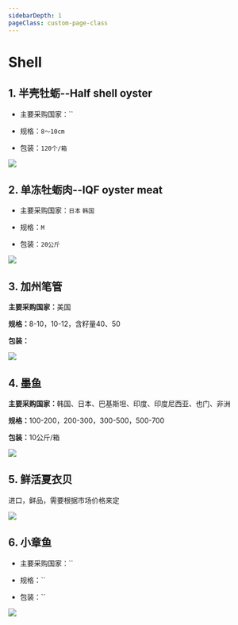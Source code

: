 ```yaml
---
sidebarDepth: 1
pageClass: custom-page-class
---
```


# Shell

## 1. 半壳牡蛎--Half shell oyster
- 主要采购国家：``</p>
- 规格：`8～10cm`</p>
- 包装：`120个/箱`</p>
<div class="imgb" >
 <img  src="https://yuhuawebsite.oss-cn-hongkong.aliyuncs.com/P-S-1.%E5%8D%8A%E5%A3%B3%E7%89%A1%E8%9B%8E--Half%20shell%20oyster.jpg">
</div>

## 2. 单冻牡蛎肉--IQF oyster meat
- 主要采购国家：`日本` `韩国`</p>
- 规格：`M`</p>
- 包装：`20公斤`</p>
<div class="imgb" >
 <img  src="https://yuhuawebsite.oss-cn-hongkong.aliyuncs.com/P-S-2.%E5%8D%95%E5%86%BB%E7%89%A1%E8%9B%8E%E8%82%89--IQF%20oyster%20meat.jpg">
</div>

## 3. 加州笔管
<p><strong>主要采购国家：</strong>美国</p>
<p><strong>规格：</strong>8-10，10-12，含籽量40、50</p>
<p><strong>包装：</strong></p>
<div class="imgb" >
 <img  src="https://yuhuawebsite.oss-cn-hongkong.aliyuncs.com/P-S-3.%E5%8A%A0%E5%B7%9E%E7%AC%94%E7%AE%A1--California%20squid%202.jpg">
</div>

## 4. 墨鱼
<p><strong>主要采购国家：</strong>韩国、日本、巴基斯坦、印度、印度尼西亚、也门、非洲</p>
<p><strong>规格：</strong>100-200，200-300，300-500，500-700</p>
<p><strong>包装：</strong>10公斤/箱</p>
<div class="imgb" >
 <img  src="https://yuhuawebsite.oss-cn-hongkong.aliyuncs.com/P-S-4.%E5%A2%A8%E9%B1%BC--Cuttle%20fish.jpg">
</div>

## 5. 鲜活夏衣贝
进口，鲜品，需要根据市场价格来定
<div class="imgb" >
 <img  src="https://yuhuawebsite.oss-cn-hongkong.aliyuncs.com/P-S-5.%E9%B2%9C%E6%B4%BB%E5%A4%8F%E8%A1%A3%E8%B4%9D--Fresh%20Scallop.jpg">
</div>

## 6. 小章鱼
- 主要采购国家：``</p>
- 规格：``</p>
- 包装：``</p>
<div class="imgb" >
 <img  src="https://yuhuawebsite.oss-cn-hongkong.aliyuncs.com/P-S-6.%E5%B0%8F%E7%AB%A0%E9%B1%BC--Baby%20octopus.jpg">
</div>

